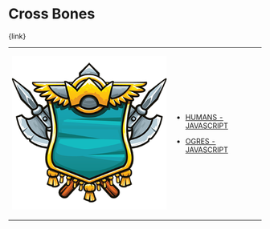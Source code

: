 # Cross Bones

{link}
<table>
<tr>
<td>

![Hero Picture](hero.png?raw=true "Hero Picture")

</td>
<td>
<ul>
<li>

[HUMANS - JAVASCRIPT](CrossBonesHuman.js)

</li>
<li>

[OGRES - JAVASCRIPT](CrossBonesOgres.js)

</li>
</td>
</tr>
<table>